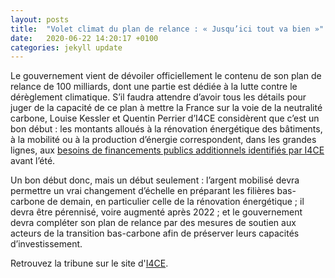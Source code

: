 ```yaml
---
layout: posts
title:  "Volet climat du plan de relance : « Jusqu’ici tout va bien »"
date:   2020-06-22 14:20:17 +0100
categories: jekyll update
---
```



Le gouvernement vient de dévoiler officiellement le contenu de son plan de relance de 100 milliards, dont une partie est dédiée à la lutte contre le dérèglement climatique. S’il faudra attendre d’avoir tous les détails pour juger de la capacité de ce plan à mettre la France sur la voie de la neutralité carbone, Louise Kessler et Quentin Perrier d’I4CE considèrent que c’est un bon début : les montants alloués à la rénovation énergétique des bâtiments, à la mobilité ou à la production d’énergie correspondent, dans les grandes lignes, aux [besoins de financements publics additionnels identifiés par I4CE] avant l’été. 

Un bon début donc, mais un début seulement : l’argent mobilisé devra permettre un vrai changement d’échelle en préparant les filières bas-carbone de demain, en particulier celle de la rénovation énergétique ; il devra être pérennisé, voire augmenté après 2022 ; et le gouvernement devra compléter son plan de relance par des mesures de soutien aux acteurs de la transition bas-carbone afin de préserver leurs capacités d’investissement.

Retrouvez la tribune sur le site d'[I4CE].

[I4CE]:https://www.i4ce.org/volet-climat-du-plan-de-relance/

[besoins de financements publics additionnels identifiés par I4CE]:https://www.i4ce.org/download/relance-comment-financer-laction-climat/
